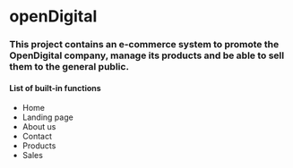 # openDigital
### This project contains an e-commerce system to promote the **OpenDigital** company, manage its products and be able to sell them to the general public.

#### List of built-in functions
- Home
- Landing page
- About us
- Contact
- Products
- Sales

